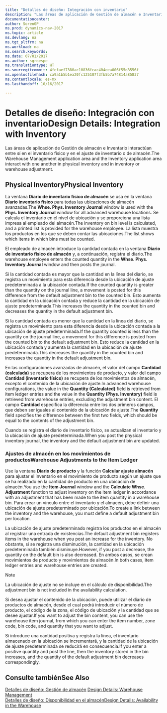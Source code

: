 ```yaml
---
title: "Detalles de diseño: Integración con inventario"
description: "Las áreas de aplicación de Gestión de almacén e Inventario interactúan entre sí en el inventario físico y en el ajuste de inventario o de almacén."
documentationcenter: 
author: SorenGP
ms.prod: dynamics-nav-2017
ms.topic: article
ms.devlang: na
ms.tgt_pltfrm: na
ms.workload: na
ms.search.keywords: 
ms.date: 07/01/2017
ms.author: sgroespe
ms.translationtype: HT
ms.sourcegitcommit: 4fefaef7380ac10836fcac404eea006f55d8556f
ms.openlocfilehash: ca9a1b5b1ea20fc125107f3fb5b7a74814a85837
ms.contentlocale: es-mx
ms.lasthandoff: 10/16/2017

---
```

# <a name="design-details-integration-with-inventory"></a><span data-ttu-id="8d9ca-103">Detalles de diseño: Integración con inventario</span><span class="sxs-lookup"><span data-stu-id="8d9ca-103">Design Details: Integration with Inventory</span></span>
<span data-ttu-id="8d9ca-104">Las áreas de aplicación de Gestión de almacén e Inventario interactúan entre sí en el inventario físico y en el ajuste de inventario o de almacén.</span><span class="sxs-lookup"><span data-stu-id="8d9ca-104">The Warehouse Management application area and the Inventory application area interact with one another in physical inventory and in inventory or warehouse adjustment.</span></span>  
  
## <a name="physical-inventory"></a><span data-ttu-id="8d9ca-105">Physical Inventory</span><span class="sxs-lookup"><span data-stu-id="8d9ca-105">Physical Inventory</span></span>  
 <span data-ttu-id="8d9ca-106">La ventana **Diario de inventario físico de almacén** se usa en la ventana **Diario inventario físico** para todas las ubicaciones de almacén avanzadas.</span><span class="sxs-lookup"><span data-stu-id="8d9ca-106">The **Whse. Phys. Inventory Journal** window is used with the **Phys. Inventory Journal** window for all advanced warehouse locations.</span></span> <span data-ttu-id="8d9ca-107">Se calcula el inventario en el nivel de ubicación y se proporciona una lista impresa al empleado del almacén.</span><span class="sxs-lookup"><span data-stu-id="8d9ca-107">The inventory on bin level is calculated, and a printed list is provided for the warehouse employee.</span></span> <span data-ttu-id="8d9ca-108">La lista muestra los productos en los que se deben contar las ubicaciones.</span><span class="sxs-lookup"><span data-stu-id="8d9ca-108">The list shows which items in which bins must be counted.</span></span>  
  
 <span data-ttu-id="8d9ca-109">El empleado de almacén introduce la cantidad contada en la ventana **Diario de inventario físico de almacén** y, a continuación, registra el diario.</span><span class="sxs-lookup"><span data-stu-id="8d9ca-109">The warehouse employee enters the counted quantity in the **Whse. Phys. Inventory Journal** window and then posts the journal.</span></span>  
  
 <span data-ttu-id="8d9ca-110">Si la cantidad contada es mayor que la cantidad en la línea del diario, se registra un movimiento para esta diferencia desde la ubicación de ajuste predeterminada a la ubicación contada.</span><span class="sxs-lookup"><span data-stu-id="8d9ca-110">If the counted quantity is greater than the quantity on the journal line, a movement is posted for this difference from the default adjustment bin to the counted bin.</span></span> <span data-ttu-id="8d9ca-111">Esto aumenta la cantidad en la ubicación contada y reduce la cantidad en la ubicación de ajuste predeterminada.</span><span class="sxs-lookup"><span data-stu-id="8d9ca-111">This increases the quantity in the counted bin and decreases the quantity in the default adjustment bin.</span></span>  
  
 <span data-ttu-id="8d9ca-112">Si la cantidad contada es menor que la cantidad en la línea del diario, se registra un movimiento para esta diferencia desde la ubicación contada a la ubicación de ajuste predeterminada.</span><span class="sxs-lookup"><span data-stu-id="8d9ca-112">If the quantity counted is less than the quantity on the journal line, a movement for this difference is posted from the counted bin to the default adjustment bin.</span></span> <span data-ttu-id="8d9ca-113">Esto reduce la cantidad en la ubicación contada y aumenta la cantidad en la ubicación de ajuste predeterminada.</span><span class="sxs-lookup"><span data-stu-id="8d9ca-113">This decreases the quantity in the counted bin and increases the quantity in the default adjustment bin.</span></span>  
  
 <span data-ttu-id="8d9ca-114">En las configuraciones avanzadas de almacén, el valor del campo **Cantidad (calculada)** se recupera de los movimientos de producto, y valor del campo **Cantidad (inventario físico)** se recupera de los movimientos de almacén, excepto el contenido de la ubicación de ajuste.</span><span class="sxs-lookup"><span data-stu-id="8d9ca-114">In advanced warehouse configurations, the value in the **Quantity (Calculated)** field is retrieved from item ledger entries and the value in the **Quantity (Phys. Inventory)** field is retrieved from warehouse entries, excluding the adjustment bin content.</span></span> <span data-ttu-id="8d9ca-115">El campo **Cantidad** especifica la diferencia entre los dos primeros campos, que deben ser iguales al contenido de la ubicación de ajuste.</span><span class="sxs-lookup"><span data-stu-id="8d9ca-115">The **Quantity** field specifies the difference between the first two fields, which should be equal to the contents of the adjustment bin.</span></span>  
  
 <span data-ttu-id="8d9ca-116">Cuando se registra el diario de inventario físico, se actualizan el inventario y la ubicación de ajuste predeterminada.</span><span class="sxs-lookup"><span data-stu-id="8d9ca-116">When you post the physical inventory journal, the inventory and the default adjustment bin are updated.</span></span>  
  
### <a name="warehouse-adjustments-to-the-item-ledger"></a><span data-ttu-id="8d9ca-117">Ajustes de almacén en los movimientos de productos</span><span class="sxs-lookup"><span data-stu-id="8d9ca-117">Warehouse Adjustments to the Item Ledger</span></span>  
 <span data-ttu-id="8d9ca-118">Use la ventana **Diario de producto** y la función **Calcular ajuste almacén** para ajustar el inventario en el movimiento de producto según un ajuste que se ha realizado en la cantidad de producto en una ubicación de almacén.</span><span class="sxs-lookup"><span data-stu-id="8d9ca-118">You use the **Item Journal** window and the **Calculate Whse. Adjustment** function to adjust inventory on the item ledger in accordance with an adjustment that has been made to the item quantity in a warehouse bin.</span></span> <span data-ttu-id="8d9ca-119">Para crear un vínculo entre el inventario y el almacén, debe definir una ubicación de ajuste predeterminado por ubicación.</span><span class="sxs-lookup"><span data-stu-id="8d9ca-119">To create a link between the inventory and the warehouse, you must define a default adjustment bin per location.</span></span>  
  
 <span data-ttu-id="8d9ca-120">La ubicación de ajuste predeterminado registra los productos en el almacén al registrar una entrada de existencias.</span><span class="sxs-lookup"><span data-stu-id="8d9ca-120">The default adjustment bin registers items in the warehouse when you post an increase for the inventory.</span></span> <span data-ttu-id="8d9ca-121">No obstante, si se registra una disminución, la cantidad en la ubicación predeterminada también disminuye.</span><span class="sxs-lookup"><span data-stu-id="8d9ca-121">However, if you post a decrease, the quantity on the default bin is also decreased.</span></span> <span data-ttu-id="8d9ca-122">En ambos casos, se crean movimientos de producto y movimientos de almacén.</span><span class="sxs-lookup"><span data-stu-id="8d9ca-122">In both cases, item ledger entries and warehouse entries are created.</span></span>  
  
> [!NOTE]  
>  <span data-ttu-id="8d9ca-123">La ubicación de ajuste no se incluye en el cálculo de disponibilidad.</span><span class="sxs-lookup"><span data-stu-id="8d9ca-123">The adjustment bin is not included in the availability calculation.</span></span>  
  
 <span data-ttu-id="8d9ca-124">Si desea ajustar el contenido de la ubicación, puede utilizar el diario de productos de almacén, desde el cual podrá introducir el número de producto, el código de la zona, el código de ubicación y la cantidad que se desee ajustar.</span><span class="sxs-lookup"><span data-stu-id="8d9ca-124">If you want to adjust the bin content, you can use the warehouse item journal, from which you can enter the item number, zone code, bin code, and quantity that you want to adjust.</span></span>  
  
 <span data-ttu-id="8d9ca-125">Si introduce una cantidad positiva y registra la línea, el inventario almacenado en la ubicación se incrementará, y la cantidad de la ubicación de ajuste predeterminada se reducirá en consecuencia.</span><span class="sxs-lookup"><span data-stu-id="8d9ca-125">If you enter a positive quantity and post the line, then the inventory stored in the bin increases, and the quantity of the default adjustment bin decreases correspondingly.</span></span>  
  
## <a name="see-also"></a><span data-ttu-id="8d9ca-126">Consulte también</span><span class="sxs-lookup"><span data-stu-id="8d9ca-126">See Also</span></span>  
 <span data-ttu-id="8d9ca-127">[Detalles de diseño: Gestión de almacén](design-details-warehouse-management.md) </span><span class="sxs-lookup"><span data-stu-id="8d9ca-127">[Design Details: Warehouse Management](design-details-warehouse-management.md) </span></span>  
 [<span data-ttu-id="8d9ca-128">Detalles de diseño: Disponibilidad en el almacén</span><span class="sxs-lookup"><span data-stu-id="8d9ca-128">Design Details: Availability in the Warehouse</span></span>](design-details-availability-in-the-warehouse.md)
